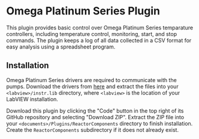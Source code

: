 # Omega Platinum Series Plugin

This plugin provides basic control over Omega Platinum Series temparature 
controllers, including temperature control, monitoring, start, and stop 
commands. The plugin keeps a log of all data collected in a CSV format for 
easy analysis using a spreadsheet program.

## Installation

Omega Platinum Series drivers are required to communicate with the 
pumps. Download the drivers from 
[here](https://www.github.com/RxnRover/driver_omega_platinum_series) and extract
the files into your `<labview>/instr.lib` directory, where `<labview>` is the
location of your LabVIEW installation.

Download this plugin by clicking the "Code" button in the top right of its 
GitHub repository and selecting "Download ZIP". Extract the ZIP file into your 
`<documents>/Plugins/ReactorComponents` directory to finish installation. 
Create the `ReactorComponents` subdirectory if it does not already exist.